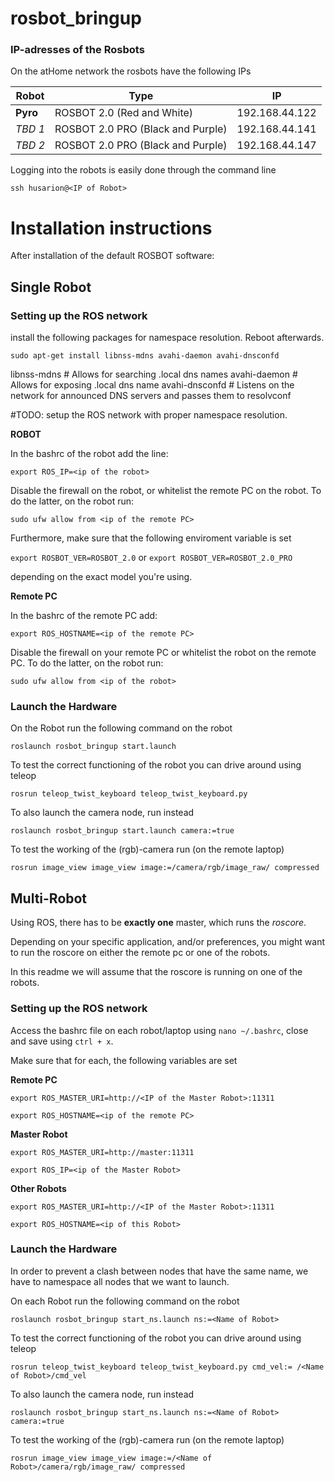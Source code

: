# rosbot_bringup

### IP-adresses of the Rosbots
On the atHome network the rosbots have the following IPs

| Robot  | Type | IP |
| ------------- | ------------- |  ------------- |
| __Pyro__  | ROSBOT 2.0 (Red and White)  | 192.168.44.122
| *TBD 1* | ROSBOT 2.0 PRO (Black and Purple) | 192.168.44.141
| *TBD 2* | ROSBOT 2.0 PRO (Black and Purple) | 192.168.44.147

Logging into the robots is easily done through the command line
```
ssh husarion@<IP of Robot>
```

# Installation instructions

After installation of the default ROSBOT software:

## Single Robot
### Setting up the ROS network

install the following packages for namespace resolution. Reboot afterwards.

`sudo apt-get install libnss-mdns avahi-daemon avahi-dnsconfd`

libnss-mdns # Allows for searching .local dns names
avahi-daemon # Allows for exposing .local dns name
avahi-dnsconfd # Listens on the network for announced DNS servers and passes them to resolvconf


#TODO: setup the ROS network with proper namespace resolution.

**ROBOT**

In the bashrc of the robot add the line:

  `export ROS_IP=<ip of the robot>`

Disable the firewall on the robot, or whitelist the remote PC on the robot. To do the latter, on the robot run:

`sudo ufw allow from <ip of the remote PC>`

Furthermore, make sure that the following enviroment variable is set

 `export ROSBOT_VER=ROSBOT_2.0` 
 or
  `export ROSBOT_VER=ROSBOT_2.0_PRO`
 
 depending on the exact model you're using.

**Remote PC**

In the bashrc of the remote PC add:
 
  `export ROS_HOSTNAME=<ip of the remote PC>`
  
Disable the firewall on your remote PC or whitelist the robot on the remote PC. To do the latter, on the robot run:

`sudo ufw allow from <ip of the robot>`

### Launch the Hardware
On the Robot run the following command on the robot

`roslaunch rosbot_bringup start.launch`

To test the correct functioning of the robot you can drive around using teleop

`rosrun teleop_twist_keyboard teleop_twist_keyboard.py`

To also launch the camera node, run instead

`roslaunch rosbot_bringup start.launch camera:=true`

To test the working of the (rgb)-camera run (on the remote laptop)

`rosrun image_view image_view image:=/camera/rgb/image_raw/ compressed`

## Multi-Robot

Using ROS, there has to be **exactly one** master, which runs the *roscore*. 

Depending on your specific application, and/or preferences, you might want to run the roscore on either the remote pc or one of the robots.

In this readme we will assume that the roscore is running on one of the robots.

### Setting up the ROS network
Access the bashrc file on each robot/laptop using `nano ~/.bashrc`, close and save using `ctrl + x`.

Make sure that for each, the following variables are set

**Remote PC**

  `export ROS_MASTER_URI=http://<IP of the Master Robot>:11311`
  
  `export ROS_HOSTNAME=<ip of the remote PC>`
  
**Master Robot**

  `export ROS_MASTER_URI=http://master:11311`
  
  `export ROS_IP=<ip of the Master Robot>`
  
**Other Robots**

 `export ROS_MASTER_URI=http://<IP of the Master Robot>:11311`
  
  `export ROS_HOSTNAME=<ip of this Robot>`
  
  ### Launch the Hardware
  
  In order to prevent a clash between nodes that have the same name, we have to namespace all nodes that we want to launch. 
  
On each Robot run the following command on the robot

`roslaunch rosbot_bringup start_ns.launch ns:=<Name of Robot>`

To test the correct functioning of the robot you can drive around using teleop

`rosrun teleop_twist_keyboard teleop_twist_keyboard.py cmd_vel:= /<Name of Robot>/cmd_vel`

To also launch the camera node, run instead

`roslaunch rosbot_bringup start_ns.launch ns:=<Name of Robot> camera:=true`

To test the working of the (rgb)-camera run (on the remote laptop)

`rosrun image_view image_view image:=/<Name of Robot>/camera/rgb/image_raw/ compressed`
  





